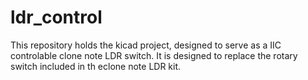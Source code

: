 # ldr_control

This repository holds the kicad project, designed to serve as a IIC controlable clone note LDR switch.
It is designed to replace the rotary switch included in th eclone note LDR kit.
